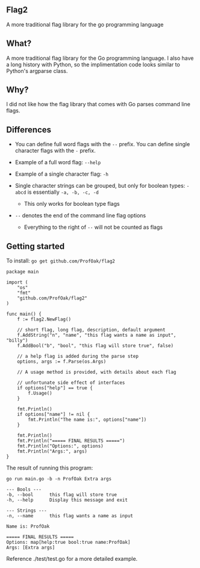 Flag2
---
A more traditional flag library for the go programming language

What?
---

A more traditional flag library for the Go programming language. I also have a long history with Python, so the implimentation code looks similar to Python's argparse class.

Why?
---

I did not like how the flag library that comes with Go parses command line flags.

Differences
---

* You can define full word flags with the `--` prefix. You can define single character flags with the `-` prefix.

* Example of a full word flag: `--help`

* Example of a single character flag: `-h`

* Single character strings can be grouped, but only for boolean types: `-abcd` is essentially `-a, -b, -c, -d`
  * This only works for boolean type flags

* `--` denotes the end of the command line flag options
  * Everything to the right of `--` will not be counted as flags

Getting started
---

To install: `go get github.com/ProfOak/flag2`

```
package main

import (
    "os"
    "fmt"
    "github.com/ProfOak/flag2"
)

func main() {
    f := flag2.NewFlag()

    // short flag, long flag, description, default argument
    f.AddString("n", "name", "this flag wants a name as input", "billy")
    f.AddBool("b", "bool", "this flag will store true", false)

    // a help flag is added during the parse step
    options, args := f.Parse(os.Args)

    // A usage method is provided, with details about each flag

    // unfortunate side effect of interfaces
    if options["help"] == true {
        f.Usage()
    }

    fmt.Println()
    if options["name"] != nil {
        fmt.Println("The name is:", options["name"])
    }

    fmt.Println()
    fmt.Println("===== FINAL RESULTS =====")
    fmt.Println("Options:", options)
    fmt.Println("Args:", args)
}

```

The result of running this program:

```
go run main.go -b -n ProfOak Extra args

--- Bools ---
-b, --bool      this flag will store true
-h, --help      Display this message and exit

--- Strings ---
-n, --name      this flag wants a name as input

Name is: ProfOak

===== FINAL RESULTS =====
Options: map[help:true bool:true name:ProfOak]
Args: [Extra args]

```

Reference ./test/test.go for a more detailed example.
